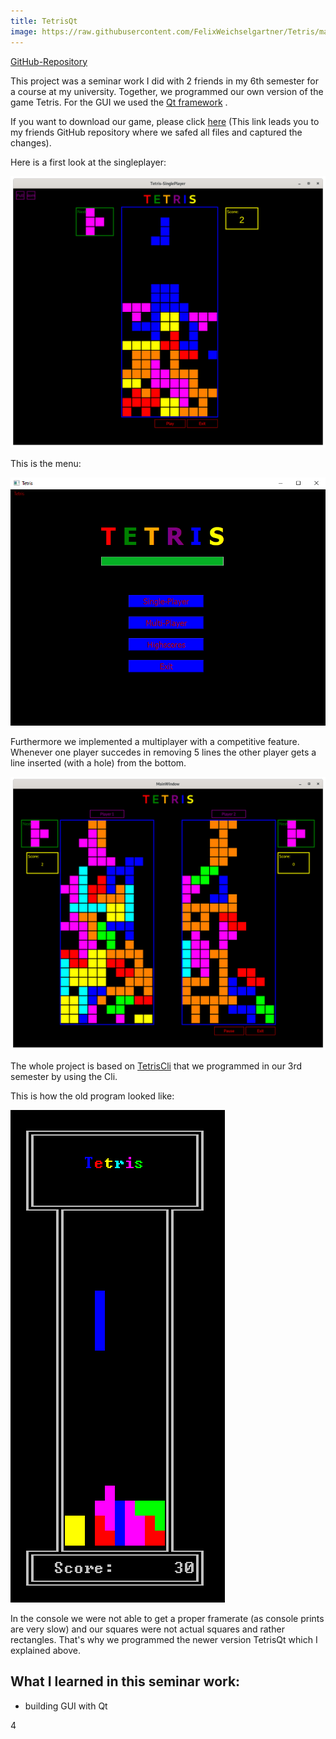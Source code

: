```yaml
---
title: TetrisQt
image: https://raw.githubusercontent.com/FelixWeichselgartner/Tetris/master/images/Multiplayer.png
---
```


[GitHub-Repository](https://github.com/FelixWeichselgartner/Tetris)

This project was a seminar work I did with 2 friends in my 6th semester for a course at my university. Together, we programmed our own version of the game Tetris. For the GUI we used the [Qt framework](https://www.qt.io/product/framework) .

If you want to download our game, please click [here](https://github.com/FelixWeichselgartner/Tetris/releases/tag/1.0.1) (This link leads you to my friends GitHub repository where we safed all files and captured the changes).

Here is a first look at the singleplayer: 

![Singleplayer](https://raw.githubusercontent.com/FelixWeichselgartner/Tetris/master/images/Singleplayer.png)

This is the menu:

![Menu](https://raw.githubusercontent.com/FelixWeichselgartner/Tetris/master/images/Menu.png)

Furthermore we implemented a multiplayer with a competitive feature. Whenever one player succedes in removing 5 lines the other player gets a line inserted (with a hole) from the bottom.

![Multiplayer](https://raw.githubusercontent.com/FelixWeichselgartner/Tetris/master/images/Multiplayer.png)


The whole project is based on [TetrisCli](https://github.com/FelixWeichselgartner/Tetris/tree/Cli) that we programmed in our 3rd semester by using the Cli.

This is how the old program looked like:

![TetrisCli](https://raw.githubusercontent.com/FelixWeichselgartner/Tetris/Cli/Tetris.png)

In the console we were not able to get a proper framerate (as console prints are very slow) and our squares were not actual squares and rather rectangles. That's why we programmed the newer version TetrisQt which I explained above.
 
 
  
## What I learned in this seminar work:
* building GUI with Qt





 4


